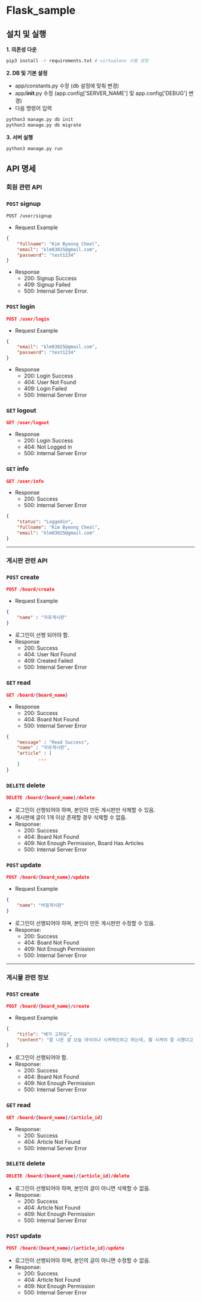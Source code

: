 # Flask_sample

## 설치 및 실행

**1. 의존성 다운**

```bash
pip3 install -r requirements.txt # virtualenv 사용 권장
```

**2. DB 및 기본 설정**

- app/constants.py 수정 (db 설정에 맞춰 변경)
- app/__init__.py 수정 (app.config['SERVER_NAME'] 및 app.config['DEBUG'] 변경)
- 다음 명령어 입력

```bash
python3 manage.py db init
python3 manage.py db migrate
```

**3. 서버 실행**

```bash
python3 manage.py run
```


## API 명세

### 회원 관련 API

### `POST` signup

```html
POST /user/signup
```

- Request Example

```json
{
    "fullname": "Kim Byeong Cheol",
    "email": "klm03025@gmail.com",
    "password": "test1234"
}
```

- Response
    - 200: Signup Success
    - 409: Signup Failed
    - 500: Internal Server Error.

### `POST` login

```json
POST /user/login
```

- Request Example

```json
{
    "email": "klm03025@gmail.com",
    "password": "test1234"
}
```

- Response
    - 200: Login Success
    - 404: User Not Found
    - 409: Login Failed
    - 500: Internal Server Error

### `GET` logout

```json
GET /user/logout
```

- Response
    - 200: Login Success
    - 404: Not Logged in
    - 500: Internal Server Error

### `GET` info

```json
GET /user/info
```

- Response
    - 200: Success
    - 500: Internal Server Error

```json
{
    "status": "Loggedin",
    "fullname": "Kim Byeong Cheol",
    "email": "klm03025@gmail.com"
}
```

-----------------------------------


### 게시판 관련 API

### `POST` create

```json
POST /board/create
```

- Request Example

```json
{
	"name" : "자유게시판"
}
```

- 로그인이 선행 되어야 함.
- Response
    - 200: Success
    - 404: User Not Found
    - 409: Created Failed
    - 500: Internal Server Error

### `GET` read

```json
GET /board/{board_name}
```

- Response
    - 200: Success
    - 404: Board Not Found
    - 500: Internal Server Error

```json
{
    "message" : "Read Success",
    "name" : "자유게시판",
    "article" : [
			...
    ]
}
```

### `DELETE` delete

```json
DELETE /board/{board_name}/delete
```

- 로그인이 선행되어야 하며, 본인이 만든 게시판만 삭제할 수 있음.
- 게시판에 글이 1개 이상 존재할 경우 삭제할 수 없음.
- Response:
    - 200: Success
    - 404: Board Not Found
    - 409: Not Enough Permission, Board Has Articles
    - 500: Internal Server Error

### `POST` update

```json
POST /board/{board_name}/update
```

- Request Example

```json
{
    "name": "비밀게시판"
}
```

- 로그인이 선행되어야 하며, 본인이 만든 게시판만 수정할 수 있음.
- Response:
    - 200: Success
    - 404: Board Not Found
    - 409: Not Enough Permission
    - 500: Internal Server Error


------------------------------------


### 게시물 관련 정보

### `POST` create

```json
POST /board/{board_name}/create
```

- Request Example

```json
{
    "title": "배가 고파요",
    "content": "말 나온 겸 오늘 야식이나 시켜먹으려고 하는데, 뭘 시켜야 잘 시켰다고 소문이 날까요?"
}
```

- 로그인이 선행되어야 함.
- Response:
    - 200: Success
    - 404: Board Not Found
    - 409: Not Enough Permission
    - 500: Internal Server Error

### `GET` read

```json
GET /board/{board_name}/{article_id}
```

- Response:
    - 200: Success
    - 404: Article Not Found
    - 500: Internal Server Error

### `DELETE` delete

```json
DELETE /board/{board_name}/{article_id}/delete
```

- 로그인이 선행되어야 하며, 본인의 글이 아니면 삭제할 수 없음.
- Response:
    - 200: Success
    - 404: Article Not Found
    - 409: Not Enough Permission
    - 500: Internal Server Error

### `POST` update

```json
POST /board/{board_name}/{article_id}/update
```

- 로그인이 선행되어야 하며, 본인의 글이 아니면 수정할 수 없음.
- Response:
    - 200: Success
    - 404: Article Not Found
    - 409: Not Enough Permission
    - 500: Internal Server Error

